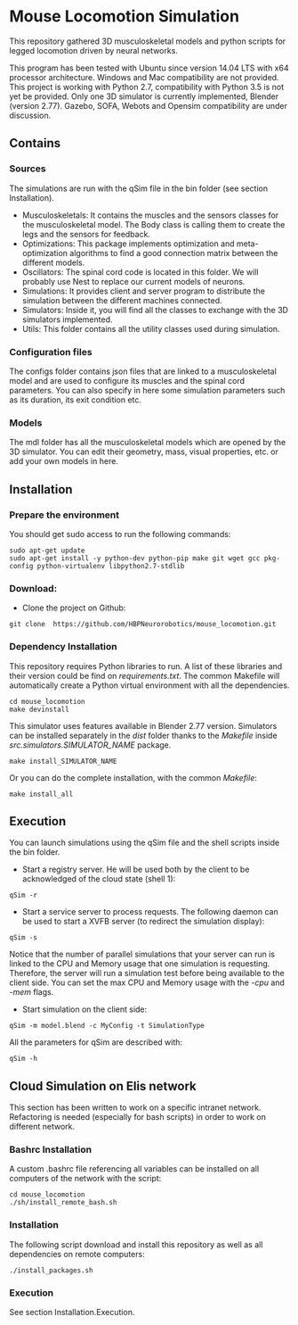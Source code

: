 # Mouse Locomotion Simulation
This repository gathered 3D musculoskeletal models and python scripts for legged locomotion driven by neural networks.

This program has been tested with Ubuntu since version 14.04 LTS with x64 processor architecture. Windows and Mac compatibility are not provided.
This project is working with Python 2.7, compatibility with Python 3.5 is not yet be provided.
Only one 3D simulator is currently implemented, Blender (version 2.77). Gazebo, SOFA, Webots and Opensim compatibility are under discussion.

## Contains

### Sources

The simulations are run with the qSim file in the bin folder (see section Installation). 

- Musculoskeletals:
It contains the muscles and the sensors classes for the musculoskeletal model. The Body class is calling them to create the legs and the sensors for feedback.
- Optimizations:
This package implements optimization and meta-optimization algorithms to find a good connection matrix between the different models.
- Oscillators:
The spinal cord code is located in this folder. We will probably use Nest to replace our current models of neurons.
- Simulations:
It provides client and server program to distribute the simulation between the different machines connected.
- Simulators:
Inside it, you will find all the classes to exchange with the 3D simulators implemented.
- Utils:
This folder contains all the utility classes used during simulation.

### Configuration files
The configs folder contains json files that are linked to a musculoskeletal model and are used to configure its muscles and the spinal cord parameters.
You can also specify in here some simulation parameters such as its duration, its exit condition etc.

### Models
The mdl folder has all the musculoskeletal models which are opened by the 3D simulator. You can edit their geometry, mass, visual properties, etc. or add your own models in here. 

## Installation

### Prepare the environment
You should get sudo access to run the following commands:
```
sudo apt-get update
sudo apt-get install -y python-dev python-pip make git wget gcc pkg-config python-virtualenv libpython2.7-stdlib
```

### Download:

- Clone the project on Github:
```
git clone  https://github.com/HBPNeurorobotics/mouse_locomotion.git
```

### Dependency Installation
This repository requires Python libraries to run. A list of these libraries and their version could be find on *requirements.txt*.
The common Makefile will automatically create a Python virtual environment with all the dependencies.
```
cd mouse_locomotion
make devinstall
```
This simulator uses features available in Blender 2.77 version.
Simulators can be installed separately in the *dist* folder thanks to the *Makefile* inside *src.simulators.SIMULATOR_NAME* package.
```
make install_SIMULATOR_NAME
```
Or you can do the complete installation, with the common *Makefile*:
```
make install_all
```

## Execution

You can launch simulations using the qSim file and the shell scripts inside the bin folder.

 - Start a registry server. He will be used both by the client to be acknowledged of the cloud state (shell 1):
```
qSim -r
```
 - Start a service server to process requests. The following daemon can be used to start a XVFB server (to redirect the simulation display):
```
qSim -s
``` 
Notice that the number of parallel simulations that your server can run is linked to the CPU and Memory usage that one simulation is requesting.
Therefore, the server will run a simulation test before being available to the client side. You can set the max CPU and Memory usage with the *-cpu* and *-mem* flags.

 - Start simulation on the client side:
```
qSim -m model.blend -c MyConfig -t SimulationType
```

All the parameters for qSim are described with:
```
qSim -h
```

## Cloud Simulation on Elis network

This section has been written to work on a specific intranet network. Refactoring is needed (especially for bash scripts) in order to work on different network.

### Bashrc Installation

A custom .bashrc file referencing all variables can be installed on all computers of the network with the script:
 
```
cd mouse_locomotion
./sh/install_remote_bash.sh
```

### Installation

The following script download and install this repository as well as all dependencies on remote computers:
 
```
./install_packages.sh
```

### Execution

See section Installation.Execution.
